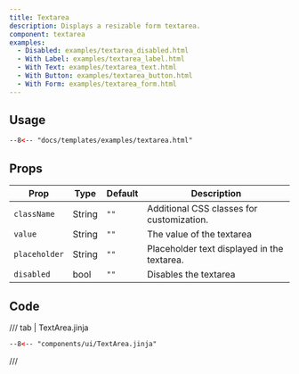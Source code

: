 ```yaml
---
title: Textarea
description: Displays a resizable form textarea.
component: textarea
examples:
  - Disabled: examples/textarea_disabled.html 
  - With Label: examples/textarea_label.html 
  - With Text: examples/textarea_text.html 
  - With Button: examples/textarea_button.html 
  - With Form: examples/textarea_form.html 
---
```


## Usage

```html
--8<-- "docs/templates/examples/textarea.html"
```

## Props

| Prop          | Type   | Default | Description                                 |
|---------------|--------|---------|---------------------------------------------|
| `className`   | String | `""`    | Additional CSS classes for customization.   |
| `value`       | String | `""`    | The value of the textarea                   |
| `placeholder` | String | `""`    | Placeholder text displayed in the textarea. |
| `disabled`    | bool   | `""`    | Disables the textarea                       |

## Code

/// tab | TextArea.jinja
```html
--8<-- "components/ui/TextArea.jinja"
```
///


